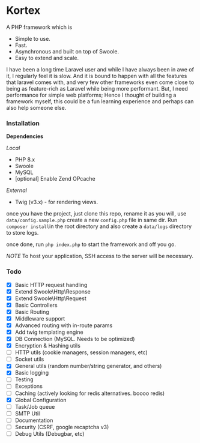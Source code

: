 # Kortex

A PHP framework which is
- Simple to use.
- Fast.
- Asynchronous and built on top of Swoole.
- Easy to extend and scale.

I have been a long time Laravel user and while I have always been in awe of it, I regularly feel it is slow. And it is bound to happen with all the features that laravel comes with, and very few other frameworks even come close to being as feature-rich as Laravel while being more performant. But, I need performance for simple web platforms; Hence I thought of building a framework myself, this could be a fun learning experience and perhaps can also help someone else.

### Installation

**Dependencies**

*Local*
- PHP 8.x
- Swoole
- MySQL
- [optional] Enable Zend OPcache

*External*
- Twig (v3.x) - for rendering views.

once you have the project, just clone this repo, rename it as you will, use `data/config.sample.php` create a new `config.php` file in same dir. Run `composer install`in the root directory and also create a `data/logs` directory to store logs.

once done, run `php index.php` to start the framework and off you go.

*NOTE* To host your application, SSH access to the server will be necessary.

### Todo

- [X] Basic HTTP request handling
- [X] Extend Swoole\Http\Response
- [X] Extend Swoole\Http\Request
- [X] Basic Controllers
- [X] Basic Routing
- [X] Middleware support
- [X] Advanced routing with in-route params
- [X] Add twig templating engine
- [X] DB Connection (MySQL. Needs to be optimized)
- [X] Encryption & Hashing utils
- [ ] HTTP utils (cookie managers, session managers, etc)
- [ ] Socket utils
- [X] General utils (random number/string generator, and others)
- [X] Basic logging
- [ ] Testing
- [ ] Exceptions
- [ ] Caching (actively looking for redis alternatives. boooo redis)
- [X] Global Configuration
- [ ] Task/Job queue
- [ ] SMTP Util
- [ ] Documentation
- [ ] Security (CSRF, google recaptcha v3)
- [ ] Debug Utils (Debugbar, etc)